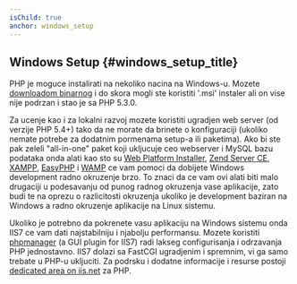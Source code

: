 ```yaml
---
isChild: true
anchor: windows_setup
---
```


## Windows Setup {#windows_setup_title}

PHP je moguce instalirati na nekoliko nacina na Windows-u. Mozete [downloadom binarnog][php-downloads] i do skora
mogli ste koristiti '.msi' instaler ali on vise nije podrzan i stao je sa PHP 5.3.0.

Za ucenje kao i za lokalni razvoj mozete koristiti ugradjen web server (od verzije PHP 5.4+) tako da ne morate da
brinete o konfiguraciji (ukoliko nemate potrebe za dodatnim pormenama setup-a ili paketima). Ako bi ste pak zeleli
"all-in-one" paket koji ukljucuje ceo webserver i MySQL bazu podataka onda alati kao sto su
[Web Platform Installer][wpi], [Zend Server CE][zsce], [XAMPP][xampp], [EasyPHP][easyphp] i [WAMP][wamp] ce vam pomoci
da dobijete Windows development radno okruzenje brzo. To znaci da ce vam ovi alati biti malo drugaciji u podesavanju
od punog radnog okruzenja vase aplikacije, zato budi te na oprezu o razlicitosti okruzenja ukoliko je development
baziran na Windows a radno okruzenje aplikacije na Linux sistemu.

Ukoliko je potrebno da pokrenete vasu aplikaciju na Windows sistemu onda IIS7 ce vam dati najstabilniju i njabolju
performansu. Mozete koristiti [phpmanager][phpmanager] (a GUI plugin for IIS7) radi lakseg configurisanja i odrzavanja
PHP jednostavno. IIS7 dolazi sa FastCGI ugradjenim i spremnim, vi ga samo trebate u PHP-u ukljuciti. Za podrsku i
dodatne informacije i resurse postoji [dedicated area on iis.net][php-iis] za PHP.

[php-downloads]: http://windows.php.net
[phpmanager]: http://phpmanager.codeplex.com/
[wpi]: http://www.microsoft.com/web/downloads/platform.aspx
[zsce]: http://www.zend.com/en/products/server-ce/
[xampp]: http://www.apachefriends.org/en/xampp.html
[easyphp]: http://www.easyphp.org/
[wamp]: http://www.wampserver.com/
[php-iis]: http://php.iis.net/
